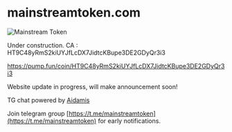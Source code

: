# mainstreamtoken.com


![Mainstream Token](https://mainstreamtoken.com/static/img/mainstreamtoken.webp)

Under construction. 
CA : HT9C48yRmS2kiUYJfLcDX7JidtcKBupe3DE2GDyQr3i3

https://pump.fun/coin/HT9C48yRmS2kiUYJfLcDX7JidtcKBupe3DE2GDyQr3i3

Website update in progress, will make announcement soon!

TG chat powered by [Aidamis](https://aidamis.com)

Join telegram group [https://t.me/mainstreamtoken](https://t.me/mainstreamtoken) for early notifications.
